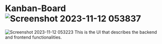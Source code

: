 # Kanban-Board![Screenshot 2023-11-12 053837](https://github.com/Kanav31/Kanban-Board/assets/90086445/cf297cdd-3c86-4d79-a581-ae8087f0a3a8)
![Screenshot 2023-11-12 053223](https://github.com/Kanav31/Kanban-Board/assets/90086445/9a4c2903-442b-4b4c-89a0-7a4f44e74b98)
This is the UI that describes the backend and frontend functionalities.
